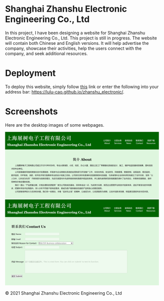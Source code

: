 # Shanghai Zhanshu Electronic Engineering Co., Ltd

In this project, I have been designing a website for Shanghai Zhanshu Electronic Engineering Co., Ltd. This project is still in progress. The website will contain both Chinese and English versions. It will help advertise the company, showcase their activities, help the users connect with the company, and seek additional resources.

<!-- ---

# Features 
* 
* 
* 

--- -->

# Deployment
To deploy this website, simply follow [this](https://lulu-cao.github.io/zhanshu_electronic/) link or enter the following into your address bar: https://lulu-cao.github.io/zhanshu_electronic/.

# Screenshots

Here are the desktop images of some webpages. 

![image](./assets/images/公司简介.jpg)
![image](./assets/images/联系我们.jpg)

© 2021 Shanghai Zhanshu Electronic Engineering Co., Ltd
